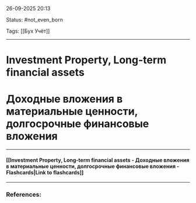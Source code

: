 
26-09-2025 20:13

Status: #not_even_born 

Tags: [[Бух Учёт]]

---
# Investment Property, Long-term financial assets 

# Доходные вложения в материальные ценности, долгосрочные финансовые вложения


----
#### [[Investment Property, Long-term financial assets - Доходные вложения в материальные ценности, долгосрочные финансовые вложения - Flashcards|Link to flashcards]]



---
### References:

